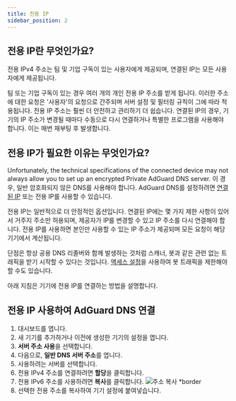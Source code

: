 ```yaml
---
title: 전용 IP
sidebar_position: 2
---
```


## 전용 IP란 무엇인가요?

전용 IPv4 주소는 팀 및 기업 구독이 있는 사용자에게 제공되며, 연결된 IP는 모든 사용자에게 제공됩니다.

팀 또는 기업 구독이 있는 경우 여러 개의 개인 전용 IP 주소를 받게 됩니다. 이러한 주소에 대한 요청은 '사용자'의 요청으로 간주되며 서버 설정 및 필터링 규칙이 그에 따라 적용됩니다. 전용 IP 주소는 훨씬 더 안전하고 관리하기 더 쉽습니다. 연결된 IP의 경우, 기기의 IP 주소가 변경될 때마다 수동으로 다시 연결하거나 특별한 프로그램을 사용해야 합니다. 이는 매번 재부팅 후 발생합니다.

## 전용 IP가 필요한 이유는 무엇인가요?

Unfortunately, the technical specifications of the connected device may not always allow you to set up an encrypted Private AdGuard DNS server. 이 경우, 일반 암호화되지 않은 DNS를 사용해야 합니다. AdGuard DNS를 설정하려면 [연결된 IP](/private-dns/connect-devices/other-options/linked-ip.md) 또는 전용 IP를 사용할 수 있습니다.

전용 IP는 일반적으로 더 안정적인 옵션입니다. 연결된 IP에는 몇 가지 제한 사항이 있어서 거주지 주소만 허용되며, 제공자가 IP를 변경할 수 있고 IP 주소를 다시 연결해야 합니다. 전용 IP를 사용하면 본인만 사용할 수 있는 IP 주소가 제공되며 모든 요청이 해당 기기에서 계산됩니다.

단점은 항상 공용 DNS 리졸버와 함께 발생하는 것처럼 스캐너, 봇과 같은 관련 없는 트래픽을 받기 시작할 수 있다는 것입니다. [액세스 설정](/private-dns/server-and-settings/access.md)을 사용하여 봇 트래픽을 제한해야 할 수도 있습니다.

아래 지침은 기기에 전용 IP를 연결하는 방법을 설명합니다.

## 전용 IP 사용하여 AdGuard DNS 연결

1. 대시보드를 엽니다.
2. 새 기기를 추가하거나 이전에 생성한 기기의 설정을 엽니다.
3. **서버 주소 사용**을 선택합니다.
4. 다음으로, **일반 DNS 서버 주소**를 엽니다.
5. 사용하려는 서버를 선택합니다.
6. 전용 IPv4 주소를 연결하려면 **할당**을 클릭합니다.
7. 전용 IPv6 주소를 사용하려면 **복사**를 클릭합니다.
    ![주소 복사 \*border](https://cdn.adtidy.org/content/kb/dns/private/new_dns/connect/dedicated_step7.png)
8. 선택한 전용 주소를 복사하여 기기 설정에 붙여넣습니다.
